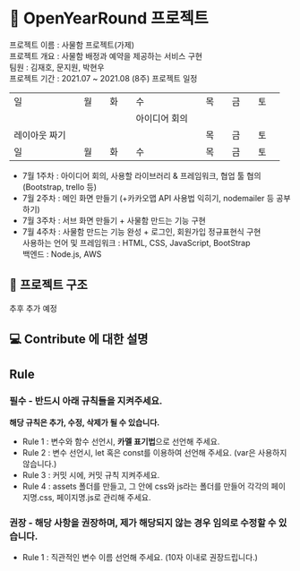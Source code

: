 # 📕 OpenYearRound 프로젝트
프로젝트 이름 : 사물함 프로젝트(가제)  
프로젝트 개요 : 사물함 배정과 예약을 제공하는 서비스 구현  
팀원 : 김재호, 문지원, 박현우   
프로젝트 기간 : 2021.07 ~ 2021.08 (8주)
프로젝트 일정

<table>
  <tr>
    <td>일<td/>
    <td>월<td/>
    <td>화<td/>
    <td>수<td/>
    <td>목<td/>
    <td>금<td/>
    <td>토<td/>
  </tr>
  
  <tr>
    <td><td/>
    <td><td/>
    <td><td/>
    <td>아이디어 회의<td/>
    <td><td/>
    <td><td/>
    <td><td/>
  </tr>
  
  <tr>
    <td>레이아웃 짜기<td/>
    <td><td/>
    <td><td/>
    <td><td/>
    <td>목<td/>
    <td>금<td/>
    <td>토<td/>
  </tr>
  
  <tr>
    <td>일<td/>
    <td>월<td/>
    <td>화<td/>
    <td>수<td/>
    <td>목<td/>
    <td>금<td/>
    <td>토<td/>
  </tr>
</table>

- 7월 1주차 : 아이디어 회의, 사용할 라이브러리 & 프레임워크, 협업 툴 협의 (Bootstrap, trello 등)  
- 7월 2주차 : 메인 화면 만들기 (+카카오맵 API 사용법 익히기, nodemailer 등 공부하기)   
- 7월 3주차 : 서브 화면 만들기 + 사물함 만드는 기능 구현   
- 7월 4주차 : 사물함 만드는 기능 완성 + 로그인, 회원가입 정규표현식 구현  
사용하는 언어 및 프레임워크 : HTML, CSS, JavaScript, BootStrap  
백엔드 : Node.js, AWS

## 📁 프로젝트 구조
추후 추가 예정 

## 💻 Contribute 에 대한 설명

## Rule

### 필수 - 반드시 아래 규칙들을 지켜주세요.

**해당 규칙은 추가, 수정, 삭제가 될 수 있습니다.**

- Rule 1 : 변수와 함수 선언시, **카멜 표기법**으로 선언해 주세요.
- Rule 2 : 변수 선언시, let 혹은 const를 이용하여 선언해 주세요. (var은 사용하지 않습니다.)
- Rule 3 : 커밋 시에, 커밋 규칙 지켜주세요.
- Rule 4 : assets 폴더를 만들고, 그 안에 css와 js라는 폴더를 만들어 각각의 페이지명.css, 페이지명.js로 관리해 주세요.

### 권장 - 해당 사항을 권장하며, 제가 해당되지 않는 경우 임의로 수정할 수 있습니다.

- Rule 1 : 직관적인 변수 이름 선언해 주세요. (10자 이내로 권장드립니다.)

